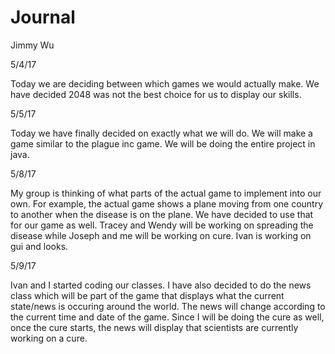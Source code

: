 # Journal

Jimmy Wu

5/4/17

Today we are deciding between which games we would actually make. We have decided 2048 was not the best choice
for us to display our skills.

5/5/17

Today we have finally decided on exactly what we will do. We will make a game similar to the plague inc game. We will be doing the entire project in java.

5/8/17

My group is thinking of what parts of the actual game to implement into our own. For example, the actual game shows a plane moving from one country to another when the disease is on the plane. We have decided to use that for our game as well. Tracey and Wendy will be working on spreading the disease while Joseph and me will be working on cure. Ivan is working on gui and looks.

5/9/17

Ivan and I started coding our classes. I have also decided to do the news class which will be part of the game that displays what the current state/news is occuring around the world. The news will change according to the current time and date of the game. Since I will be doing the cure as well, once the cure starts, the news will display that scientists are currently working on a cure. 


